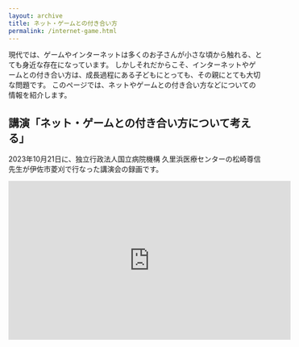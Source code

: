 ```yaml
---
layout: archive
title: ネット・ゲームとの付き合い方
permalink: /internet-game.html
---
```


現代では、ゲームやインターネットは多くのお子さんが小さな頃から触れる、とても身近な存在になっています。
しかしそれだからこそ、インターネットやゲームとの付き合い方は、成長過程にある子どもにとっても、その親にとても大切な問題です。
このページでは、ネットやゲームとの付き合い方などについての情報を紹介します。

## 講演「ネット・ゲームとの付き合い方について考える」
2023年10月21日に、独立行政法人国立病院機構 久里浜医療センターの松崎尊信先生が伊佐市菱刈で行なった講演会の録画です。

<iframe width="560" height="315" src="https://www.youtube-nocookie.com/embed/rDInTMmJmFk?si=IsEPP9AmuXjP-Xga" title="YouTube video player" frameborder="0" allow="accelerometer; autoplay; clipboard-write; encrypted-media; gyroscope; picture-in-picture; web-share" allowfullscreen></iframe>


